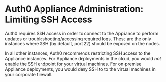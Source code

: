 # Auth0 Appliance Administration: Limiting SSH Access

Auth0 requires SSH access in order to connect to the Appliance to perform updates or troubleshooting/accessing required logs. These are the only instances where SSH (by default, port 22) should be exposed on the nodes.

In all other instances, Auth0 recommends restricting SSH access to the Appliance instances. For Appliance deployments in the cloud, you would *not* enable the SSH endpoint for your virtual machines. For on-premise Appliance deployments, you would deny SSH to to the virtual machines in your corporate firewall.
